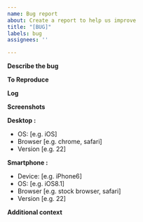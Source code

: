 ```yaml
---
name: Bug report
about: Create a report to help us improve
title: "[BUG]"
labels: bug
assignees: ''

---
```


**Describe the bug**
<!-- A clear and concise description of what the bug is. -->

**To Reproduce**
<!-- Steps to reproduce the behavior:
1. Go to '...'
2. Click on '....'
3. Scroll down to '....'
4. See error -->

**Log** 
<!-- If possible, provide the log of the script. -->

**Screenshots**
<!-- If applicable, add screenshots to help explain your problem. -->

**Desktop <!--(please complete the following information)-->:**
 - OS: [e.g. iOS]
 - Browser [e.g. chrome, safari]
 - Version [e.g. 22]

**Smartphone <!--(please complete the following information)-->:**
 - Device: [e.g. iPhone6]
 - OS: [e.g. iOS8.1]
 - Browser [e.g. stock browser, safari]
 - Version [e.g. 22]

**Additional context**
<!-- Add any other context about the problem here. -->
